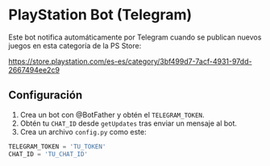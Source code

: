# PlayStation Bot (Telegram)

Este bot notifica automáticamente por Telegram cuando se publican nuevos juegos en esta categoría de la PS Store:

https://store.playstation.com/es-es/category/3bf499d7-7acf-4931-97dd-2667494ee2c9

## Configuración

1. Crea un bot con @BotFather y obtén el `TELEGRAM_TOKEN`.
2. Obtén tu `CHAT_ID` desde `getUpdates` tras enviar un mensaje al bot.
3. Crea un archivo `config.py` como este:

```python
TELEGRAM_TOKEN = 'TU_TOKEN'
CHAT_ID = 'TU_CHAT_ID'
